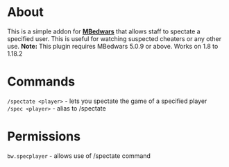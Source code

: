 # About
This is a simple addon for [**MBedwars**](https://mbedwars.com) that allows staff to spectate a specified user. This is useful for watching suspected cheaters or any other use.
**Note:** This plugin requires MBedwars 5.0.9 or above. Works on 1.8 to 1.18.2
# Commands
`/spectate <player>` - lets you spectate the game of a specified player<br>
`/spec <player>` - alias to /spectate
# Permissions
`bw.specplayer` - allows use of /spectate command
